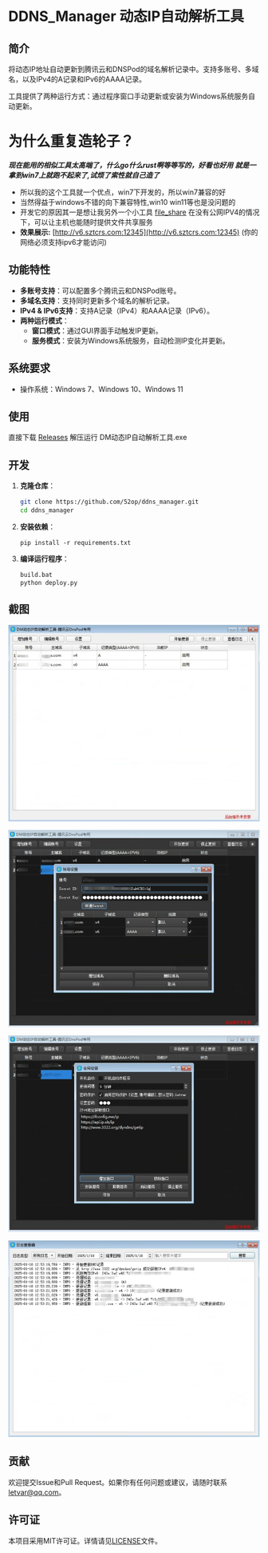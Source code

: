 # DDNS_Manager 动态IP自动解析工具

## 简介

将动态IP地址自动更新到腾讯云和DNSPod的域名解析记录中。支持多账号、多域名，以及IPv4的A记录和IPv6的AAAA记录。

工具提供了两种运行方式：通过程序窗口手动更新或安装为Windows系统服务自动更新。

# 为什么重复造轮子？
***现在能用的相似工具太高端了，什么go什么rust啊等等写的，好看也好用***
***就是一拿到win7上就跑不起来了,试烦了索性就自己造了***
- 所以我的这个工具就一个优点，win7下开发的，所以win7兼容的好
- 当然得益于windows不错的向下兼容特性,win10 win11等也是没问题的  
- 开发它的原因其一是想让我另外一个小工具 [file_share](https://github.com/52op/file_share)
  在没有公网IPV4的情况下，可以让主机也能随时提供文件共享服务
- **效果展示:** [http://v6.sztcrs.com:12345](http://v6.sztcrs.com:12345) (你的网络必须支持ipv6才能访问)


## 功能特性

- **多账号支持**：可以配置多个腾讯云和DNSPod账号。
- **多域名支持**：支持同时更新多个域名的解析记录。
- **IPv4 & IPv6支持**：支持A记录（IPv4）和AAAA记录（IPv6）。
- **两种运行模式**：
  - **窗口模式**：通过GUI界面手动触发IP更新。
  - **服务模式**：安装为Windows系统服务，自动检测IP变化并更新。

## 系统要求

- 操作系统：Windows 7、Windows 10、Windows 11

## 使用

直接下载 [Releases](https://github.com/52op/ddns_manager/releases) 解压运行 DM动态IP自动解析工具.exe

## 开发

1. **克隆仓库**：
   
   ```bash
   git clone https://github.com/52op/ddns_manager.git
   cd ddns_manager
   ```

2. **安装依赖**：
   
   ```shell
   pip install -r requirements.txt
   ```
   
   

3. **编译运行程序**：
   
   ```shell
   build.bat
   python deploy.py
   ```
## 截图
![1](https://github.com/52op/ddns_manager/blob/master/preview_images/1.png)

![2](https://github.com/52op/ddns_manager/blob/master/preview_images/2.png)

![3](https://github.com/52op/ddns_manager/blob/master/preview_images/3.png)

![4](https://github.com/52op/ddns_manager/blob/master/preview_images/4.png)

## 贡献

欢迎提交Issue和Pull Request。如果你有任何问题或建议，请随时联系[letvar@qq.com](mailto:letvar@qq.com)。

## 许可证

本项目采用MIT许可证。详情请见[LICENSE](https://github.com/52op/ddns_manager?tab=License-1-ov-file)文件。


